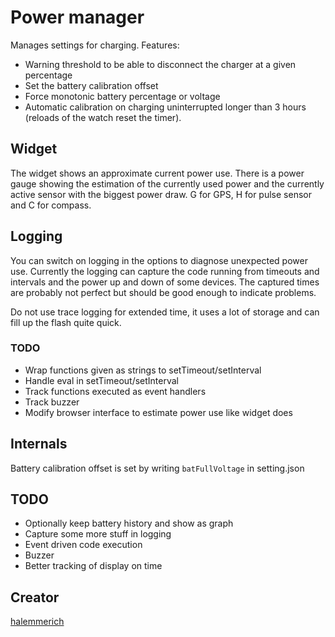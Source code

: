 # Power manager

Manages settings for charging.
Features:
* Warning threshold to be able to disconnect the charger at a given percentage
* Set the battery calibration offset
* Force monotonic battery percentage or voltage
* Automatic calibration on charging uninterrupted longer than 3 hours (reloads of the watch reset the timer).


## Widget

The widget shows an approximate current power use. There is a power gauge showing the estimation of the currently used power and the currently active sensor with the biggest power draw.
G for GPS, H for pulse sensor and C for compass.

## Logging

You can switch on logging in the options to diagnose unexpected power use. Currently the logging can capture the code running from timeouts and intervals and the power up and down of some devices. The captured times are probably not perfect but should be good enough to indicate problems.

Do not use trace logging for extended time, it uses a lot of storage and can fill up the flash quite quick.

### TODO

* Wrap functions given as strings to setTimeout/setInterval
* Handle eval in setTimeout/setInterval
* Track functions executed as event handlers
* Track buzzer
* Modify browser interface to estimate power use like widget does

## Internals

Battery calibration offset is set by writing `batFullVoltage` in setting.json 

## TODO

* Optionally keep battery history and show as graph
* Capture some more stuff in logging
 * Event driven code execution
 * Buzzer
 * Better tracking of display on time

## Creator

[halemmerich](https://github.com/halemmerich)

